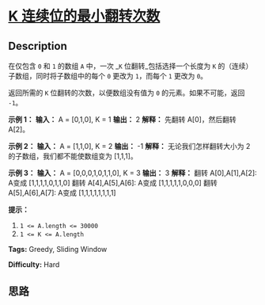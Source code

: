 # [K 连续位的最小翻转次数][title]

## Description

在仅包含 `0` 和 `1` 的数组 `A` 中，一次 _`K` 位翻转_包括选择一个长度为 `K` 的（连续）子数组，同时将子数组中的每个 `0` 更改为
`1`，而每个 `1` 更改为 `0`。

返回所需的 `K` 位翻转的次数，以便数组没有值为 `0` 的元素。如果不可能，返回 `-1`。



**示例 1：**
            **输入：** A = [0,1,0], K = 1    **输出：** 2    **解释：** 先翻转 A[0]，然后翻转 A[2]。    

**示例 2：**
            **输入：** A = [1,1,0], K = 2    **输出：** -1    **解释：** 无论我们怎样翻转大小为 2 的子数组，我们都不能使数组变为 [1,1,1]。    

**示例 3：**
            **输入：** A = [0,0,0,1,0,1,1,0], K = 3    **输出：** 3    **解释：**    翻转 A[0],A[1],A[2]: A变成 [1,1,1,1,0,1,1,0]    翻转 A[4],A[5],A[6]: A变成 [1,1,1,1,1,0,0,0]    翻转 A[5],A[6],A[7]: A变成 [1,1,1,1,1,1,1,1]    



**提示：**

  1. `1 <= A.length <= 30000`
  2. `1 <= K <= A.length`


**Tags:** Greedy, Sliding Window

**Difficulty:** Hard

## 思路

[title]: https://leetcode-cn.com/problems/minimum-number-of-k-consecutive-bit-flips
